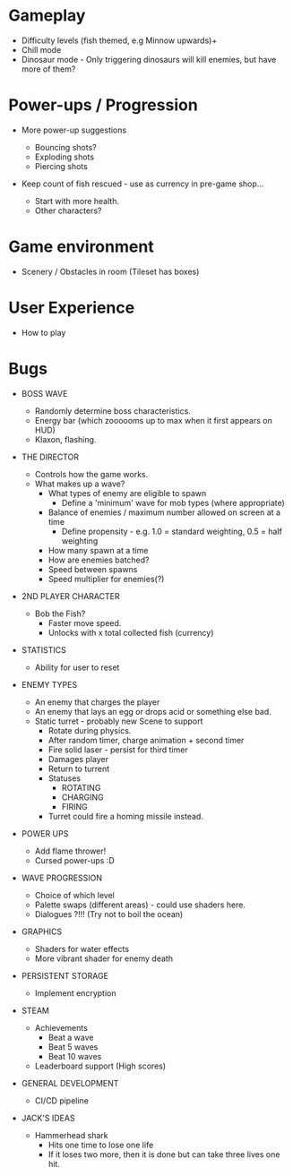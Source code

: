 # Gameplay

* Difficulty levels (fish themed, e.g Minnow upwards)+
* Chill mode
* Dinosaur mode - Only triggering dinosaurs will kill enemies, but have more of them?

# Power-ups / Progression

* More power-up suggestions
  * Bouncing shots?
  * Exploding shots
  * Piercing shots

* Keep count of fish rescued - use as currency in pre-game shop...
  * Start with more health.
  * Other characters?

# Game environment

* Scenery / Obstacles in room (Tileset has boxes)

# User Experience

* How to play

# Bugs

* BOSS WAVE
    * Randomly determine boss characteristics.
    * Energy bar (which zoooooms up to max when it first appears on HUD)
    * Klaxon, flashing.

* THE DIRECTOR
    * Controls how the game works.
    * What makes up a wave?
        * What types of enemy are eligible to spawn
            * Define a 'minimum' wave for mob types (where appropriate)
        * Balance of enemies / maximum number allowed on screen at a time
            * Define propensity - e.g. 1.0 = standard weighting, 0.5 = half weighting
        * How many spawn at a time
        * How are enemies batched?
        * Speed between spawns
        * Speed multiplier for enemies(?)
 
* 2ND PLAYER CHARACTER
    * Bob the Fish?
        * Faster move speed.
        * Unlocks with x total collected fish (currency)       

* STATISTICS
    * Ability for user to reset

* ENEMY TYPES
    * An enemy that charges the player
    * An enemy that lays an egg or drops acid or something else bad.
    * Static turret - probably new Scene to support
        * Rotate during physics.
        * After random timer, charge animation + second timer
        * Fire solid laser - persist for third timer
        * Damages player
        * Return to turrent
        * Statuses
            * ROTATING
            * CHARGING
            * FIRING
        * Turret could fire a homing missile instead.
        
* POWER UPS
    * Add flame thrower!
    * Cursed power-ups :D

* WAVE PROGRESSION
    * Choice of which level
    * Palette swaps (different areas) - could use shaders here.
    * Dialogues ?!!! (Try not to boil the ocean)
    
* GRAPHICS
    * Shaders for water effects
    * More vibrant shader for enemy death
    
* PERSISTENT STORAGE
    * Implement encryption
    
* STEAM
    * Achievements
        * Beat a wave
        * Beat 5 waves
        * Beat 10 waves
    * Leaderboard support (High scores)
    
* GENERAL DEVELOPMENT
    * CI/CD pipeline
    
* JACK'S IDEAS
    * Hammerhead shark
        * Hits one time to lose one life
        * If it loses two more, then it is done but can take three lives one hit.
        

